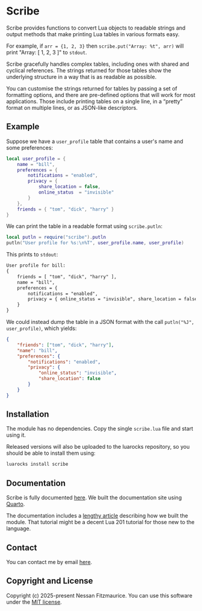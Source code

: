 # Scribe

Scribe provides functions to convert Lua objects to readable strings and output methods that make printing Lua tables in various formats easy.

For example, if `arr = {1, 2, 3}` then `scribe.put("Array: %t", arr)` will print "Array: [ 1, 2, 3 ]" to `stdout`.

Scribe gracefully handles complex tables, including ones with shared and cyclical references.
The strings returned for those tables show the underlying structure in a way that is as readable as possible.

You can customise the strings returned for tables by passing a set of formatting options, and there are pre-defined options that will work for most applications. Those include printing tables on a single line, in a “pretty” format on multiple lines, or as JSON-like descriptors.

## Example

Suppose we have a `user_profile` table that contains a user's name and some preferences:

```lua
local user_profile = {
    name = "bill",
    preferences = {
        notifications = "enabled",
        privacy = {
            share_location = false,
            online_status  = "invisible"
        }
    },
    friends = { "tom", "dick", "harry" }
}
```

We can print the table in a readable format using `scribe.putln`:

```lua
local putln = require("scribe").putln
putln("User profile for %s:\n%T", user_profile.name, user_profile)
```

This prints to `stdout`:

```txt
User profile for bill:
{
    friends = [ "tom", "dick", "harry" ],
    name = "bill",
    preferences = {
        notifications = "enabled",
        privacy = { online_status = "invisible", share_location = false }
    }
}
```

We could instead dump the table in a JSON format with the call `putln("%J", user_profile)`, which yields:

```json
{
    "friends": ["tom", "dick", "harry"],
    "name": "bill",
    "preferences": {
        "notifications": "enabled",
        "privacy": {
            "online_status": "invisible",
            "share_location": false
        }
    }
}
```

## Installation

The module has no dependencies. Copy the single `scribe.lua` file and start using it.

Released versions will also be uploaded to the luarocks repository, so you should be able to install them using:

```bash
luarocks install scribe
```

## Documentation

Scribe is fully documented [here](https://nessan.github.io/scribe/).
We built the documentation site using [Quarto](https://quarto.org).

The documentation includes a [lengthy article](https://nessan.github.io/scribe/tutorial.html) describing how we built the module.
That tutorial might be a decent Lua 201 tutorial for those new to the language.

## Contact

You can contact me by email [here](mailto:nzznfitz+gh@icloud.com).

## Copyright and License

Copyright (c) 2025-present Nessan Fitzmaurice.
You can use this software under the [MIT license](https://opensource.org/license/mit).
